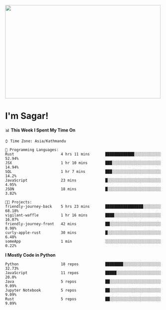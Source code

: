 
<img src="https://media.giphy.com/media/3ornk57KwDXf81rjWM/giphy.gif" width="500" height="300" frameBorder="0" class="giphy-embed" allowFullScreen></img>

#   I'm Sagar!

<!--START_SECTION:waka-->
📊 **This Week I Spent My Time On** 

```text
⌚︎ Time Zone: Asia/Kathmandu

💬 Programming Languages: 
Rust                     4 hrs 11 mins       █████████████░░░░░░░░░░░░   52.94% 
JSX                      1 hr 10 mins        ███░░░░░░░░░░░░░░░░░░░░░░   14.94% 
SQL                      1 hr 7 mins         ███░░░░░░░░░░░░░░░░░░░░░░   14.2% 
JavaScript               23 mins             █░░░░░░░░░░░░░░░░░░░░░░░░   4.95% 
JSON                     18 mins             █░░░░░░░░░░░░░░░░░░░░░░░░   3.82%

🐱‍💻 Projects: 
friendly-journey-back    5 hrs 23 mins       █████████████████░░░░░░░░   68.18% 
vigilant-waffle          1 hr 16 mins        ████░░░░░░░░░░░░░░░░░░░░░   16.07% 
friendly-journey-front   42 mins             ██░░░░░░░░░░░░░░░░░░░░░░░   8.98% 
curly-apple-rust         30 mins             █░░░░░░░░░░░░░░░░░░░░░░░░   6.48% 
someApp                  1 min               ░░░░░░░░░░░░░░░░░░░░░░░░░   0.22%

```

**I Mostly Code in Python** 

```text
Python                   18 repos            ████████░░░░░░░░░░░░░░░░░   32.73% 
JavaScript               11 repos            █████░░░░░░░░░░░░░░░░░░░░   20.0% 
Java                     5 repos             ██░░░░░░░░░░░░░░░░░░░░░░░   9.09% 
Jupyter Notebook         5 repos             ██░░░░░░░░░░░░░░░░░░░░░░░   9.09% 
Rust                     5 repos             ██░░░░░░░░░░░░░░░░░░░░░░░   9.09%

```



<!--END_SECTION:waka-->
